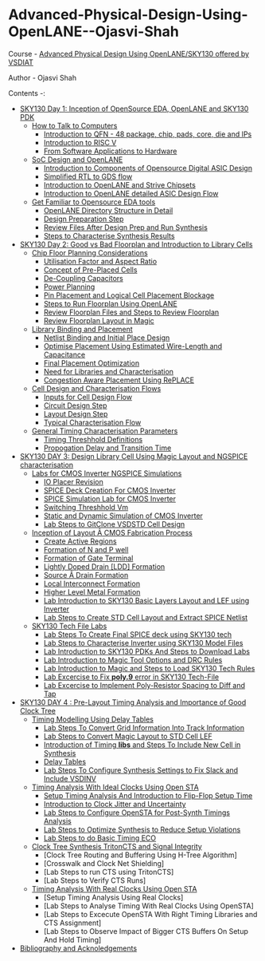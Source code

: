 # Advanced-Physical-Design-Using-OpenLANE--Ojasvi-Shah

Course -  [Advanced Physical Design Using OpenLANE/SKY130 offered by VSDIAT](https://vsdsquadron.vlsisystemdesign.com/digital-vlsi-soc-design-and-planning/)

Author - Ojasvi Shah

Contents -:
* [SKY130 Day 1: Inception of OpenSource EDA, OpenLANE and SKY130 PDK](https://github.com/ojasvi-shah/Advanced-Physical-Design-Using-OpenLANE--Ojasvi-Shah/blob/main/DAY%201.md)
    - [How to Talk to Computers](https://github.com/ojasvi-shah/Advanced-Physical-Design-Using-OpenLANE--Ojasvi-Shah/blob/main/DAY%201.md#how-to-talk-to-computers)
        + [Introduction to QFN - 48 package, chip, pads, core, die and IPs](https://github.com/ojasvi-shah/Advanced-Physical-Design-Using-OpenLANE--Ojasvi-Shah/blob/main/DAY%201.md#introduction-to-qfn---48-package-chip-pads-core-die-and-ips)
        + [Introduction to RISC V](https://github.com/ojasvi-shah/Advanced-Physical-Design-Using-OpenLANE--Ojasvi-Shah/blob/main/DAY%201.md#introduction-to-risc-v)
        + [From Software Applications to Hardware](https://github.com/ojasvi-shah/Advanced-Physical-Design-Using-OpenLANE--Ojasvi-Shah/blob/main/DAY%201.md#from-software-applications-to-hardware)
    - [SoC Design and OpenLANE](https://github.com/ojasvi-shah/Advanced-Physical-Design-Using-OpenLANE--Ojasvi-Shah/blob/main/DAY%201.md#soc-design-and-openlane)
        + [Introduction to Components of Opensource Digital ASIC Design](https://github.com/ojasvi-shah/Advanced-Physical-Design-Using-OpenLANE--Ojasvi-Shah/blob/main/DAY%201.md#introduction-to-components-of-opensource-digital-asic-design)
        + [Simplified RTL to GDS flow](https://github.com/ojasvi-shah/Advanced-Physical-Design-Using-OpenLANE--Ojasvi-Shah/blob/main/DAY%201.md#simplified-rtl-to-gds-flow)
        + [Introduction to OpenLANE and Strive Chipsets](https://github.com/ojasvi-shah/Advanced-Physical-Design-Using-OpenLANE--Ojasvi-Shah/blob/main/DAY%201.md#introduction-to-openlane-and-strive-chipsets)
        + [Introduction to OpenLANE detailed ASIC Design Flow](https://github.com/ojasvi-shah/Advanced-Physical-Design-Using-OpenLANE--Ojasvi-Shah/blob/main/DAY%201.md#introduction-to-openlane-detailed-asic-design-flow)
    - [Get Familiar to Opensource EDA tools](https://github.com/ojasvi-shah/Advanced-Physical-Design-Using-OpenLANE--Ojasvi-Shah/blob/main/DAY%201.md#get-familiar-to-opensource-eda-tools)
        + [OpenLANE Directory Structure in Detail](https://github.com/ojasvi-shah/Advanced-Physical-Design-Using-OpenLANE--Ojasvi-Shah/blob/main/DAY%201.md#openlane-directory-structure-in-detail)
        + [Design Preparation Step](https://github.com/ojasvi-shah/Advanced-Physical-Design-Using-OpenLANE--Ojasvi-Shah/blob/main/DAY%201.md#design-preparation-step)
        + [Review Files After Design Prep and Run Synthesis](https://github.com/ojasvi-shah/Advanced-Physical-Design-Using-OpenLANE--Ojasvi-Shah/blob/main/DAY%201.md#review-files-after-design-prep-and-run-synthesis)
        + [Steps to Characterise Synthesis Results](https://github.com/ojasvi-shah/Advanced-Physical-Design-Using-OpenLANE--Ojasvi-Shah/blob/main/DAY%201.md#steps-to-charecterise-synthesis-results)        
* [SKY130 Day 2: Good vs Bad Floorplan and Introduction to Library Cells](https://github.com/ojasvi-shah/Advanced-Physical-Design-Using-OpenLANE--Ojasvi-Shah/blob/main/DAY%202.md#sky130-day-2-good-vs-bad-floorplan-and-introduction-to-library-cells)
    - [Chip Floor Planning Considerations](https://github.com/ojasvi-shah/Advanced-Physical-Design-Using-OpenLANE--Ojasvi-Shah/blob/main/DAY%202.md#chip-floor-planning-considerations)
        + [Utilisation Factor and Aspect Ratio](https://github.com/ojasvi-shah/Advanced-Physical-Design-Using-OpenLANE--Ojasvi-Shah/blob/main/DAY%202.md#utilisation-factor-and-aspect-ratio)
        + [Concept of Pre-Placed Cells](https://github.com/ojasvi-shah/Advanced-Physical-Design-Using-OpenLANE--Ojasvi-Shah/blob/main/DAY%202.md#concept-of-pre-placed-cells)
        + [De-Coupling Capacitors](https://github.com/ojasvi-shah/Advanced-Physical-Design-Using-OpenLANE--Ojasvi-Shah/blob/main/DAY%202.md#de-coupling-capacitors)
        + [Power Planning](https://github.com/ojasvi-shah/Advanced-Physical-Design-Using-OpenLANE--Ojasvi-Shah/blob/main/DAY%202.md#power-planning)
        + [Pin Placement and Logical Cell Placement Blockage](https://github.com/ojasvi-shah/Advanced-Physical-Design-Using-OpenLANE--Ojasvi-Shah/blob/main/DAY%202.md#pin-placement-and-logical-cell-placement-blockage)
        + [Steps to Run Floorplan Using OpenLANE](https://github.com/ojasvi-shah/Advanced-Physical-Design-Using-OpenLANE--Ojasvi-Shah/blob/main/DAY%202.md#steps-to-run-floorplan-using-openlane)
        + [Review Floorplan Files and Steps to Review Floorplan](https://github.com/ojasvi-shah/Advanced-Physical-Design-Using-OpenLANE--Ojasvi-Shah/blob/main/DAY%202.md#review-floorplan-files-and-steps-to-review-floorplan)
        + [Review Floorplan Layout in Magic](https://github.com/ojasvi-shah/Advanced-Physical-Design-Using-OpenLANE--Ojasvi-Shah/blob/main/DAY%202.md#review-floorplan-layout-in-magic)
     - [Library Binding and Placement](https://github.com/ojasvi-shah/Advanced-Physical-Design-Using-OpenLANE--Ojasvi-Shah/blob/main/DAY%202.md#library-binding-and-placement)
        + [Netlist Binding and Initial Place Design](https://github.com/ojasvi-shah/Advanced-Physical-Design-Using-OpenLANE--Ojasvi-Shah/blob/main/DAY%202.md#netlist-binding-and-initial-place-design)
        + [Optimise Placement Using Estimated Wire-Length and Capacitance](https://github.com/ojasvi-shah/Advanced-Physical-Design-Using-OpenLANE--Ojasvi-Shah/blob/main/DAY%202.md#optimise-placement-using-estimated-wire-length-and-capacitance)
        + [Final Placement Optimization](https://github.com/ojasvi-shah/Advanced-Physical-Design-Using-OpenLANE--Ojasvi-Shah/blob/main/DAY%202.md#final-placement-optimization)
        + [Need for Libraries and Characterisation](https://github.com/ojasvi-shah/Advanced-Physical-Design-Using-OpenLANE--Ojasvi-Shah/blob/main/DAY%202.md#need-for-libraries-and-characterisation)
        + [Congestion Aware Placement Using RePLACE](https://github.com/ojasvi-shah/Advanced-Physical-Design-Using-OpenLANE--Ojasvi-Shah/blob/main/DAY%202.md#congestion-aware-placement-using-replace)
    - [Cell Design and Characterisation Flows](https://github.com/ojasvi-shah/Advanced-Physical-Design-Using-OpenLANE--Ojasvi-Shah/blob/main/DAY%202.md#cell-design-and-characterisation-flows)
        + [Inputs for Cell Design Flow](https://github.com/ojasvi-shah/Advanced-Physical-Design-Using-OpenLANE--Ojasvi-Shah/blob/main/DAY%202.md#inputs-for-cell-design-flow-and-circuit-and-layout-design-step)
        + [Circuit Design Step](https://github.com/ojasvi-shah/Advanced-Physical-Design-Using-OpenLANE--Ojasvi-Shah/blob/main/DAY%202.md#inputs-for-cell-design-flow-and-circuit-and-layout-design-step)
        + [Layout Design Step](https://github.com/ojasvi-shah/Advanced-Physical-Design-Using-OpenLANE--Ojasvi-Shah/blob/main/DAY%202.md#inputs-for-cell-design-flow-and-circuit-and-layout-design-step)
        + [Typical Characterisation Flow](https://github.com/ojasvi-shah/Advanced-Physical-Design-Using-OpenLANE--Ojasvi-Shah/blob/main/DAY%202.md#typical-characterisation-flow)
     - [General Timing Characterisation Parameters](https://github.com/ojasvi-shah/Advanced-Physical-Design-Using-OpenLANE--Ojasvi-Shah/blob/main/DAY%202.md#general-timing-characterisation-parameters)
        + [Timing Threshhold Definitions](https://github.com/ojasvi-shah/Advanced-Physical-Design-Using-OpenLANE--Ojasvi-Shah/blob/main/DAY%202.md#timing-threshhold-definitions)
        + [Propogation Delay and Transition Time](https://github.com/ojasvi-shah/Advanced-Physical-Design-Using-OpenLANE--Ojasvi-Shah/blob/main/DAY%202.md#propogation-delay-and-transition-time)     
* [SKY130 DAY 3: Design Library Cell Using Magic Layout and NGSPICE characterisation](https://github.com/ojasvi-shah/Advanced-Physical-Design-Using-OpenLANE--Ojasvi-Shah/blob/main/DAY%203.md#sky130-day-3-design-library-cell-using-magic-layout-and-ngspice-characterisation)
     - [Labs for CMOS Inverter NGSPICE Simulations](https://github.com/ojasvi-shah/Advanced-Physical-Design-Using-OpenLANE--Ojasvi-Shah/blob/main/DAY%203.md#labs-for-cmos-inverter-ngspice-simulations)
        + [IO Placer Revision](https://github.com/ojasvi-shah/Advanced-Physical-Design-Using-OpenLANE--Ojasvi-Shah/blob/main/DAY%203.md#io-placer-revision)
        + [SPICE Deck Creation For CMOS Inverter](https://github.com/ojasvi-shah/Advanced-Physical-Design-Using-OpenLANE--Ojasvi-Shah/blob/main/DAY%203.md#spice-deck-creation-for-cmos-inverter)
        + [SPICE Simulation Lab for CMOS Inverter](https://github.com/ojasvi-shah/Advanced-Physical-Design-Using-OpenLANE--Ojasvi-Shah/blob/main/DAY%203.md#spice-simulation-lab-for-cmos-inverter)
        + [Switching Threshhold Vm](https://github.com/ojasvi-shah/Advanced-Physical-Design-Using-OpenLANE--Ojasvi-Shah/blob/main/DAY%203.md#switching-threshhold-vm)
        + [Static and Dynamic Simulation of CMOS Inverter](https://github.com/ojasvi-shah/Advanced-Physical-Design-Using-OpenLANE--Ojasvi-Shah/blob/main/DAY%203.md#static-and-dynamic-simulation-of-cmos-inverter)
        + [Lab Steps to GitClone VSDSTD Cell Design](https://github.com/ojasvi-shah/Advanced-Physical-Design-Using-OpenLANE--Ojasvi-Shah/blob/main/DAY%203.md#lab-steps-to-gitclone-vsdstd-cell-design)
     - [Inception of Layout Â CMOS Fabrication Process](https://github.com/ojasvi-shah/Advanced-Physical-Design-Using-OpenLANE--Ojasvi-Shah/blob/main/DAY%203.md#inception-of-layout-%C3%A2-cmos-fabrication-process)
        + [Create Active Regions](https://github.com/ojasvi-shah/Advanced-Physical-Design-Using-OpenLANE--Ojasvi-Shah/blob/main/DAY%203.md#create-active-regions)
        + [Formation of N and P well](https://github.com/ojasvi-shah/Advanced-Physical-Design-Using-OpenLANE--Ojasvi-Shah/blob/main/DAY%203.md#formation-of-n-and-p-well)
        + [Formation of Gate Terminal](https://github.com/ojasvi-shah/Advanced-Physical-Design-Using-OpenLANE--Ojasvi-Shah/blob/main/DAY%203.md#formation-of-gate-terminal)
        + [Lightly Doped Drain [LDD] Formation](https://github.com/ojasvi-shah/Advanced-Physical-Design-Using-OpenLANE--Ojasvi-Shah/blob/main/DAY%203.md#lightly-doped-drain-ldd-formation)
        + [Source Â Drain Formation](https://github.com/ojasvi-shah/Advanced-Physical-Design-Using-OpenLANE--Ojasvi-Shah/blob/main/DAY%203.md#source-%C3%A2-drain-formation)
        + [Local Interconnect Formation](https://github.com/ojasvi-shah/Advanced-Physical-Design-Using-OpenLANE--Ojasvi-Shah/blob/main/DAY%203.md#local-interconnect-formation)
        + [Higher Level Metal Formation](https://github.com/ojasvi-shah/Advanced-Physical-Design-Using-OpenLANE--Ojasvi-Shah/blob/main/DAY%203.md#higher-level-metal-formation)
        + [Lab Introduction to SKY130 Basic Layers Layout and LEF using Inverter](https://github.com/ojasvi-shah/Advanced-Physical-Design-Using-OpenLANE--Ojasvi-Shah/blob/main/DAY%203.md#lab-introduction-to-sky130-basic-layers-layout-and-lef-using-inverter)
        + [Lab Steps to Create STD Cell Layout and Extract SPICE Netlist](https://github.com/ojasvi-shah/Advanced-Physical-Design-Using-OpenLANE--Ojasvi-Shah/blob/main/DAY%203.md#lab-steps-to-create-std-cell-layout-and-extract-spice-netlist)
     - [SKY130 Tech File Labs](https://github.com/ojasvi-shah/Advanced-Physical-Design-Using-OpenLANE--Ojasvi-Shah/blob/main/DAY%203.md#sky130-tech-file-labs)
        + [Lab Steps To Create Final SPICE deck using SKY130 tech](https://github.com/ojasvi-shah/Advanced-Physical-Design-Using-OpenLANE--Ojasvi-Shah/blob/main/DAY%203.md#lab-steps-to-create-final-spice-deak-using-sky130-tech)
        + [Lab Steps to Characterise Inverter using SKY130 Model Files](https://github.com/ojasvi-shah/Advanced-Physical-Design-Using-OpenLANE--Ojasvi-Shah/blob/main/DAY%203.md#lab-steps-to-characterise-inverter-using-sky130-model-files)
        + [Lab Introduction to SKY130 PDKs And Steps to Download Labs](https://github.com/ojasvi-shah/Advanced-Physical-Design-Using-OpenLANE--Ojasvi-Shah/blob/main/DAY%203.md#lab-introduction-to-sky130-pdks-and-steps-to-download-labs)
        + [Lab Introduction to Magic Tool Options and DRC Rules](https://github.com/ojasvi-shah/Advanced-Physical-Design-Using-OpenLANE--Ojasvi-Shah/blob/main/DAY%203.md#lab-introduction-to-magic-tool-options-and-drc-rules)
        + [Lab Introduction to Magic and Steps to Load SKY130 Tech Rules](https://github.com/ojasvi-shah/Advanced-Physical-Design-Using-OpenLANE--Ojasvi-Shah/blob/main/DAY%203.md#lab-introduction-to-magic-and-steps-to-load-sky130-tech-rules)
        + [Lab Excercise to Fix **poly.9** error in SKY130 Tech-File](https://github.com/ojasvi-shah/Advanced-Physical-Design-Using-OpenLANE--Ojasvi-Shah/blob/main/DAY%203.md#lab-excercise-to-fix-poly9-error-in-sky130-tech-file)
        + [Lab Excercise to Implement Poly-Resistor Spacing to Diff and Tap](https://github.com/ojasvi-shah/Advanced-Physical-Design-Using-OpenLANE--Ojasvi-Shah/blob/main/DAY%203.md#lab-excercise-to-implement-poly-resistor-spacing-to-diff-and-tap)
* [SKY130 DAY 4 : Pre-Layout Timing Analysis and Importance of Good Clock Tree](https://github.com/ojasvi-shah/Advanced-Physical-Design-Using-OpenLANE--Ojasvi-Shah/blob/main/DAY%204.md#sky130-day-4--pre-layout-timing-analysis-and-importance-of-good-clock-tree)
     - [Timing Modelling Using Delay Tables](https://github.com/ojasvi-shah/Advanced-Physical-Design-Using-OpenLANE--Ojasvi-Shah/blob/main/DAY%204.md#timing-modelling-using-delay-tables)
        + [Lab Steps To Convert Grid Information Into Track Information](https://github.com/ojasvi-shah/Advanced-Physical-Design-Using-OpenLANE--Ojasvi-Shah/blob/main/DAY%204.md#lab-steps-to-convert-grid-information-into-track-information)
        + [Lab Steps to Convert Magic Layout to STD Cell LEF](https://github.com/ojasvi-shah/Advanced-Physical-Design-Using-OpenLANE--Ojasvi-Shah/blob/main/DAY%204.md#lab-steps-to-convert-magic-layout-to-std-cell-lef)
        + [Introduction of Timing **libs** and Steps To Include New Cell in Synthesis](https://github.com/ojasvi-shah/Advanced-Physical-Design-Using-OpenLANE--Ojasvi-Shah/blob/main/DAY%204.md#introduction-of-timing-libs-and-steps-to-include-new-cell-in-synthesis)
        + [Delay Tables](https://github.com/ojasvi-shah/Advanced-Physical-Design-Using-OpenLANE--Ojasvi-Shah/blob/main/DAY%204.md#delay-tables)
        + [Lab Steps To Configure Synthesis Settings to Fix Slack and Include VSDINV](https://github.com/ojasvi-shah/Advanced-Physical-Design-Using-OpenLANE--Ojasvi-Shah/blob/main/DAY%204.md#lab-steps-to-configure-synthesis-settings-to-fix-slack-and-include-vsdinv)
     - [Timing Analysis With Ideal Clocks Using Open STA](https://github.com/ojasvi-shah/Advanced-Physical-Design-Using-OpenLANE--Ojasvi-Shah/blob/main/DAY%204.md#timing-analysis-with-ideal-clocks-using-open-sta)
        + [Setup Timing Analysis And Introduction to Flip-Flop Setup Time](https://github.com/ojasvi-shah/Advanced-Physical-Design-Using-OpenLANE--Ojasvi-Shah/blob/main/DAY%204.md#setup-timing-analysis-and-introduction-to-flip-flop-setup-time)
        + [Introduction to Clock Jitter and Uncertainty](https://github.com/ojasvi-shah/Advanced-Physical-Design-Using-OpenLANE--Ojasvi-Shah/blob/main/DAY%204.md#introduction-to-clock-jitter-and-uncertainty)
        + [Lab Steps to Configure OpenSTA for Post-Synth Timings Analysis](https://github.com/ojasvi-shah/Advanced-Physical-Design-Using-OpenLANE--Ojasvi-Shah/blob/main/DAY%204.md#lab-steps-to-configure-opensta-for-post-synth-timings-analysis)
        + [Lab Steps to Optimize Synthesis to Reduce Setup Violations](https://github.com/ojasvi-shah/Advanced-Physical-Design-Using-OpenLANE--Ojasvi-Shah/blob/main/DAY%204.md#lab-steps-to-optimize-synthesis-to-reduce-setup-violations)
        + [Lab Steps to do Basic Timing ECO](https://github.com/ojasvi-shah/Advanced-Physical-Design-Using-OpenLANE--Ojasvi-Shah/blob/main/DAY%204.md#lab-steps-to-do-basic-timing-eco)
     - [Clock Tree Synthesis TritonCTS and Signal Integrity](https://github.com/ojasvi-shah/Advanced-Physical-Design-Using-OpenLANE--Ojasvi-Shah/blob/main/DAY%204.md#clock-tree-synthesis-tritoncts-and-signal-integrity)
        + [Clock Tree Routing and Buffering Using H-Tree Algorithm]
        + [Crosswalk and Clock Net Shielding]
        + [Lab Steps to run CTS using TritonCTS]
        + [Lab Steps to Verify CTS Runs]
     - [Timing Analysis  With Real Clocks Using Open STA](https://github.com/ojasvi-shah/Advanced-Physical-Design-Using-OpenLANE--Ojasvi-Shah/blob/main/DAY%204.md#timing-analysis--with-real-clocks-using-open-sta)
        + [Setup Timing Analysis Using Real Clocks]
        + [Lab Steps to Analyse Timing With Real Clocks Using OpenSTA]
        + [Lab Steps to Excecute OpenSTA With Right Timing Libraries and CTS Assignment]
        + [Lab Steps to Observe Impact of Bigger CTS Buffers On Setup And Hold Timing]
* [Bibliography and Acknoledgements](https://github.com/ojasvi-shah/Advanced-Physical-Design-Using-OpenLANE--Ojasvi-Shah/blob/main/Bibliography%20and%20Acknowledgements.md)
